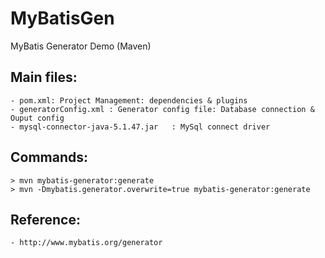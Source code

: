 # MyBatisGen
MyBatis Generator Demo (Maven)


## Main files:
	- pom.xml: Project Management: dependencies & plugins
	- generatorConfig.xml : Generator config file: Database connection & Ouput config
	- mysql-connector-java-5.1.47.jar	: MySql connect driver

## Commands:
	> mvn mybatis-generator:generate
	> mvn -Dmybatis.generator.overwrite=true mybatis-generator:generate

## Reference:
	- http://www.mybatis.org/generator


	